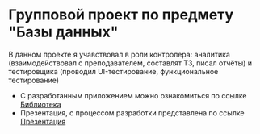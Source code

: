 # Групповой проект по предмету "Базы данных"

В данном проекте я учавствовал в роли контролера: аналитика (взаимодействовал с преподавателем, составлят ТЗ, писал отчёты) и тестировщика (проводил UI-тестирование, функциональное тестирование)

- С разработанным приложением можно ознакомиться по ссылке [Библиотека](https://project7-library-system.herokuapp.com)
- Презентация, с процессом разработки представлена по ссылке [Презентация](https://github.com/corvinus-cron/library_team_db/blob/main/бд.pdf)

